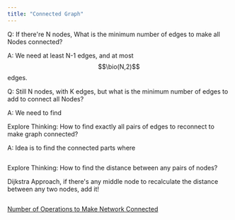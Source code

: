 ```yaml
---
title: "Connected Graph"
---
```


Q: If there're N nodes, What is the minimum number of edges to make all Nodes connected? 

A: We need at least N-1 edges, and at most $$\bio(N,2)$$ edges.

Q: Still N nodes, with K edges, but what is the minimum number of edges to add to connect all Nodes?

A: We need to find

Explore Thinking: How to find exactly all pairs of edges to reconnect to make graph connected?

A: Idea is to find the connected parts where 



```cpp

```



Explore Thinking: How to find the distance between any pairs of nodes?

Dijkstra Approach, if there's any middle node to recalculate the distance between any two nodes, add it!

```cpp

```

[Number of Operations to Make Network Connected](https://leetcode.com/problems/number-of-operations-to-make-network-connected/)
